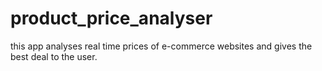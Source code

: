 # product_price_analyser
this app analyses real time prices of e-commerce websites and gives the best deal to the user.
